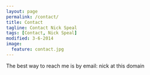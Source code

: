 ```yaml
---
layout: page
permalink: /contact/
title: Contact
tagline: Contact Nick Speal
tags: [Contact, Nick Speal]
modified: 3-6-2014
image:
  feature: contact.jpg
---
```



The best way to reach me is by email: nick at this domain

